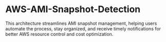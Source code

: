 # AWS-AMI-Snapshot-Detection
This architecture streamlines AMI snapshot management, helping users automate the process, stay organized, and receive timely notifications for better AWS resource control and cost optimization.
